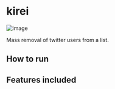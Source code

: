 # kirei
![image](/kirei/image.png)

Mass removal of twitter users from a list.

## How to run
## Features included
